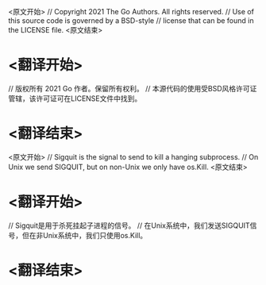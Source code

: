 
<原文开始>
// Copyright 2021 The Go Authors. All rights reserved.
// Use of this source code is governed by a BSD-style
// license that can be found in the LICENSE file.
<原文结束>

# <翻译开始>
// 版权所有 2021 Go 作者。保留所有权利。
// 本源代码的使用受BSD风格许可证管辖，该许可证可在LICENSE文件中找到。
# <翻译结束>


<原文开始>
// Sigquit is the signal to send to kill a hanging subprocess.
// On Unix we send SIGQUIT, but on non-Unix we only have os.Kill.
<原文结束>

# <翻译开始>
// Sigquit是用于杀死挂起子进程的信号。
// 在Unix系统中，我们发送SIGQUIT信号，但在非Unix系统中，我们只使用os.Kill。
# <翻译结束>

